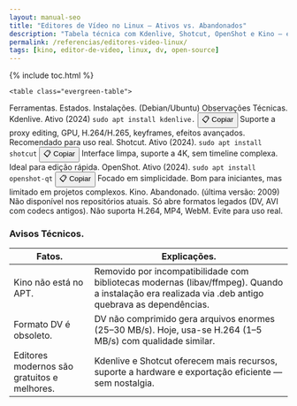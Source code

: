 ```yaml
---
layout: manual-seo
title: "Editores de Vídeo no Linux – Ativos vs. Abandonados"
description: "Tabela técnica com Kdenlive, Shotcut, OpenShot e Kino — estado atual, comandos de instalação e avisos sobre software obsoleto."
permalink: /referencias/editores-video-linux/
tags: [kino, editor-de-video, linux, dv, open-source]
---
```


{% include toc.html %}



<section class="post-content">



    <table class="evergreen-table">
  <thead>
    <tr>
      <th>Ferramentas.</th>
      <th>Estados.</th>
      <th>Instalações. (Debian/Ubuntu)</th>
      <th>Observações Técnicas.</th>
    </tr>
  </thead>
  <tbody>
    <tr>
      <td data-label="Ferramenta">Kdenlive.</td>
      <td data-label="Estado"> Ativo (2024)</td>
      <td data-label="Instalação (Debian/Ubuntu).">
        <code>sudo apt install kdenlive.</code>
        <button class="copy-btn" data-command="sudo apt install kdenlive">📋 Copiar</button>
      </td>
      <td data-label="Observação Técnica">Suporte a proxy editing, GPU, H.264/H.265, keyframes, efeitos avançados. Recomendado para uso real.</td>
    </tr>
    <tr>
      <td data-label="Ferramenta">Shotcut.</td>
      <td data-label="Estado"> Ativo (2024).</td>
      <td data-label="Instalação (Debian/Ubuntu).">
        <code>sudo apt install shotcut</code>
        <button class="copy-btn" data-command="sudo apt install shotcut">📋 Copiar</button>
      </td>
      <td data-label="Observação Técnica">Interface limpa, suporte a 4K, sem timeline complexa. Ideal para edição rápida.</td>
    </tr>
    <tr>
      <td data-label="Ferramenta">OpenShot.</td>
      <td data-label="Estado"> Ativo (2024).</td>
      <td data-label="Instalação (Debian/Ubuntu)">
        <code>sudo apt install openshot-qt</code>
        <button class="copy-btn" data-command="sudo apt install openshot-qt">📋 Copiar</button>
      </td>
      <td data-label="Observação Técnica">Focado em simplicidade. Bom para iniciantes, mas limitado em projetos complexos.</td>
    </tr>
    <tr>
      <td data-label="Ferramenta">Kino.</td>
      <td data-label="Estado"> Abandonado. (última versão: 2009)</td>
      <td data-label="Instalação (Debian/Ubuntu).">
        Não disponível nos repositórios atuais.
      </td>
      <td data-label="Observação Técnica">Só abre formatos legados (DV, AVI com codecs antigos). Não suporta H.264, MP4, WebM. Evite para uso real.</td>
    </tr>
  </tbody>
</table>

<h3 id="avisos">Avisos Técnicos.</h3>
<table class="evergreen-table">
  <thead>
    <tr>
      <th>Fatos.</th>
      <th>Explicações.</th>
    </tr>
  </thead>
  <tbody>
    <tr>
      <td data-label="Fato">Kino não está no APT.</td>
      <td data-label="Explicação">Removido por incompatibilidade com bibliotecas modernas (libav/ffmpeg). Quando a instalação era realizada via .deb antigo quebrava as dependências.</td>
    </tr>
    <tr>
      <td data-label="Fato">Formato DV é obsoleto.</td>
      <td data-label="Explicação">DV não comprimido gera arquivos enormes (25–30 MB/s). Hoje, usa-se H.264 (1–5 MB/s) com qualidade similar.</td>
    </tr>
    <tr>
      <td data-label="Fato">Editores modernos são gratuitos e melhores.</td>
      <td data-label="Explicação">Kdenlive e Shotcut oferecem mais recursos, suporte a hardware e exportação eficiente — sem nostalgia.</td>
    </tr>
  </tbody>
</table>
    
</section>





